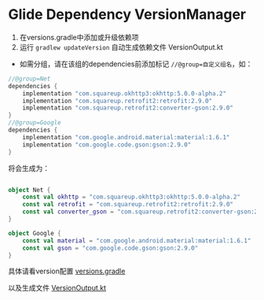# Glide Dependency VersionManager

1. 在versions.gradle中添加或升级依赖项
2. 运行 `gradlew updateVersion` 自动生成依赖文件 VersionOutput.kt

* 如需分组，请在该组的dependencies前添加标记 `//@group=自定义组名`，如：

```groovy
//@group=Net
dependencies {
    implementation "com.squareup.okhttp3:okhttp:5.0.0-alpha.2"
    implementation "com.squareup.retrofit2:retrofit:2.9.0"
    implementation "com.squareup.retrofit2:converter-gson:2.9.0"
}
//@group=Google
dependencies {
    implementation "com.google.android.material:material:1.6.1"
    implementation "com.google.code.gson:gson:2.9.0"
}
```

将会生成为：

```kotlin

object Net {
    const val okhttp = "com.squareup.okhttp3:okhttp:5.0.0-alpha.2"
    const val retrofit = "com.squareup.retrofit2:retrofit:2.9.0"
    const val converter_gson = "com.squareup.retrofit2:converter-gson:2.9.0"
}

object Google {
    const val material = "com.google.android.material:material:1.6.1"
    const val gson = "com.google.code.gson:gson:2.9.0"
}

```

具体请看version配置 [versions.gradle](versions.gradle)

以及生成文件 [VersionOutput.kt](src/main/kotlin/VersionOutput.kt)